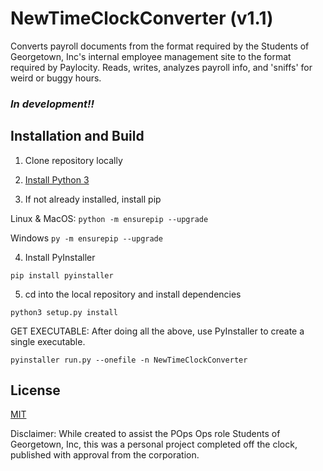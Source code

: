 # NewTimeClockConverter (v1.1)

Converts payroll documents from the format required by the Students of Georgetown, Inc's internal employee management site to the format required by Paylocity. Reads, writes, analyzes payroll info, and 'sniffs' for weird or buggy hours.

### _In development!!_

## Installation and Build

1. Clone repository locally

2. [Install Python 3](https://www.python.org/downloads/)

3. If not already installed, install pip

Linux & MacOS: ```python -m ensurepip --upgrade```

Windows ```py -m ensurepip --upgrade```

4. Install PyInstaller

```pip install pyinstaller```

5. cd into the local repository and install dependencies

```python3 setup.py install```


GET EXECUTABLE:
After doing all the above, use PyInstaller to create a single executable. 

```pyinstaller run.py --onefile -n NewTimeClockConverter ```



## License
[MIT](https://choosealicense.com/licenses/mit/)

Disclaimer: While created to assist the POps Ops role Students of Georgetown, Inc, this was a personal project completed off the clock, published with approval from the corporation.

